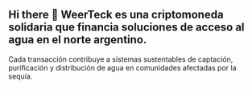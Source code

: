 ## Hi there 👋 WeerTeck es una criptomoneda solidaria que financia soluciones de acceso al agua en el norte argentino.  
Cada transacción contribuye a sistemas sustentables de captación, purificación y distribución de agua en comunidades afectadas por la sequía.


<!--

-->
